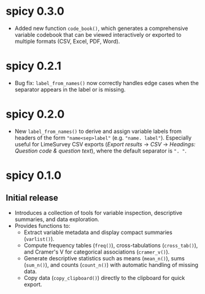 # spicy 0.3.0

* Added new function `code_book()`, which generates a comprehensive variable codebook that can be viewed interactively or exported to multiple formats (CSV, Excel, PDF, Word).

# spicy 0.2.1

* Bug fix: `label_from_names()` now correctly handles edge cases when the separator appears in the label or is missing.

# spicy 0.2.0

* New `label_from_names()` to derive and assign variable labels from headers of the form `"name<sep>label"` (e.g. `"name. label"`).
  Especially useful for LimeSurvey CSV exports (*Export results* → *CSV* → *Headings: Question code & question text*), where the default separator is `". "`.

# spicy 0.1.0

## Initial release

* Introduces a collection of tools for variable inspection, descriptive summaries, and data exploration.
* Provides functions to:
  - Extract variable metadata and display compact summaries (`varlist()`).
  - Compute frequency tables (`freq()`), cross-tabulations (`cross_tab()`), and Cramer's V for categorical associations (`cramer_v()`).
  - Generate descriptive statistics such as means (`mean_n()`), sums (`sum_n()`), and counts (`count_n()`) with automatic handling of missing data.
  - Copy data (`copy_clipboard()`) directly to the clipboard for quick export.
